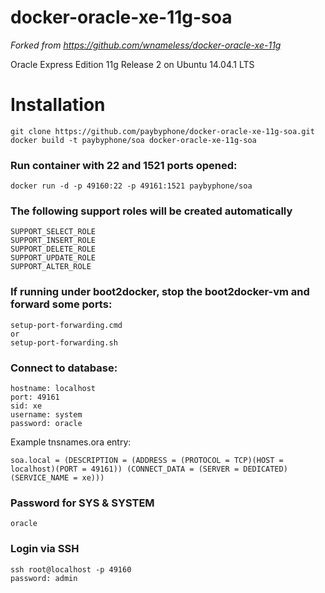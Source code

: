 docker-oracle-xe-11g-soa
========================

_Forked from https://github.com/wnameless/docker-oracle-xe-11g_

Oracle Express Edition 11g Release 2 on Ubuntu 14.04.1 LTS

# Installation
```
git clone https://github.com/paybyphone/docker-oracle-xe-11g-soa.git
docker build -t paybyphone/soa docker-oracle-xe-11g-soa
```
### Run container with 22 and 1521 ports opened:
```
docker run -d -p 49160:22 -p 49161:1521 paybyphone/soa
```
### The following support roles will be created automatically
```
SUPPORT_SELECT_ROLE
SUPPORT_INSERT_ROLE
SUPPORT_DELETE_ROLE
SUPPORT_UPDATE_ROLE
SUPPORT_ALTER_ROLE
```
### If running under boot2docker, stop the boot2docker-vm and forward some ports:
```
setup-port-forwarding.cmd
or
setup-port-forwarding.sh
```
### Connect to database:
```
hostname: localhost
port: 49161
sid: xe
username: system
password: oracle
```

Example tnsnames.ora entry:
```
soa.local = (DESCRIPTION = (ADDRESS = (PROTOCOL = TCP)(HOST = localhost)(PORT = 49161)) (CONNECT_DATA = (SERVER = DEDICATED) (SERVICE_NAME = xe)))
```

### Password for SYS & SYSTEM
```
oracle
```

### Login via SSH
```
ssh root@localhost -p 49160
password: admin
```
